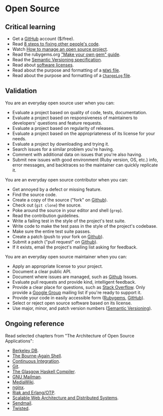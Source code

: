 Open Source
===========

Critical learning
-----------------

* Get a [GitHub](http://github.com) account ($/free).
* Read [8 steps to fixing other people's code](http://rdd.me/tsf7khhg).
* Watch [How to manage an open source project](http://vimeo.com/45214727).
* Read the rubygems.org ["Make your own gem" guide](http://guides.rubygems.org/make-your-own-gem/).
* Read the [Semantic Versioning specification](http://semver.org/).
* Read about [software licenses](http://playbook.thoughtbot.com/choosing-platforms/software-licenses/).
* Read about the purpose and formatting of a
  [`NEWS` file](http://www.gnu.org/prep/standards/html_node/NEWS-File.html#NEWS-File).
* Read about the purpose and formatting of a
  [`ChangeLog` file](http://www.gnu.org/prep/standards/html_node/Change-Logs.html#Change-Logs).

Validation
----------

You are an everyday open source user when you can:

* Evaluate a project based on quality of code, tests, documentation.
* Evaluate a project based on responsiveness of maintainers to developers'
  questions and feature requests.
* Evaluate a project based on regularity of releases.
* Evaluate a project based on the appropriateness of its license for your
  needs.
* Evaluate a project by downloading and trying it.
* Search issues for a similar problem you're having.
* Comment with additional data on issues that you're also having.
* Submit new issues with good environment (Ruby version, OS, etc.) info,
  error messages, and backtraces so the maintainer can quickly replicate it.

You are an everyday open source contributor when you can:

* Get annoyed by a defect or missing feature.
* Find the source code.
* Create a copy of the source ("fork" on [Github](http://github.com)).
* Check out (`git clone`) the source.
* Poke around the source in your editor and shell (`grep`).
* Read the contribution guidelines.
* Write a failing test in the style of the project's test suite.
* Write code to make the test pass in the style of the project's codebase.
* Make sure the entire test suite passes.
* Create a patch (push to your fork on [Github](http://github.com)).
* Submit a patch ("pull request" on [Github](http://github.com)).
* If it exists, email the project's mailing list asking for feedback.

You are an everyday open source maintainer when you can:

* Apply an appropriate license to your project.
* Document a clear public API.
* Document where issues are managed, such as [Github](http://github.com) Issues.
* Evaluate pull requests and provide kind, intelligent feedback.
* Provide a clear place for questions, such as [Stack Overflow](http://stackoverflow.com). Only provide
  a [Google Group](http://groups.google.com) mailing list if you're ready to support it.
* Provide your code in easily accessible form ([Rubygems](http://rubygems.org), [GitHub](http://github.com)).
* Select or reject open source software based on its license.
* Use major, minor, and patch version numbers ([Semantic Versioning](http://semver.org)).

Ongoing reference
-----------------

Read selected chapters from "The Architecture of Open Source Applications":

* [Berkeley DB](http://www.aosabook.org/en/bdb.html).
* [The Bourne-Again Shell](http://www.aosabook.org/en/bash.html).
* [Continuous Integration](http://www.aosabook.org/en/integration.html).
* [Git](http://www.aosabook.org/en/git.html).
* [The Glasgow Haskell Compiler](http://www.aosabook.org/en/ghc.html).
* [GNU Mailman](http://www.aosabook.org/en/mailman.html).
* [MediaWiki](http://www.aosabook.org/en/mediawiki.html).
* [nginx](http://www.aosabook.org/en/nginx.html).
* [Riak and Erlang/OTP](http://www.aosabook.org/en/riak.html).
* [Scalable Web Architecture and Distributed Systems](http://www.aosabook.org/en/distsys.html).
* [Sendmail](http://www.aosabook.org/en/sendmail.html).
* [Twisted](http://www.aosabook.org/en/twisted.html).
